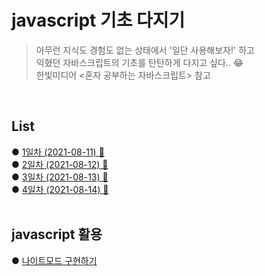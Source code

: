 # javascript 기초 다지기
> 아무런 지식도 경험도 없는 상태에서 '일단 사용해보자!' 하고   
> 익혔던 자바스크립트의 기초를 탄탄하게 다지고 싶다.. 😂  
> 한빛미디어 <혼자 공부하는 자바스크립트> 참고         
<br>

## List
● [1일차 (2021-08-11) 🔗](https://github.com/heekyoung95/javascript/blob/main/List/20210811.md)   
● [2일차 (2021-08-12) 🔗](https://github.com/heekyoung95/javascript/blob/main/List/20210812.md)   
● [3일차 (2021-08-13) 🔗](https://github.com/heekyoung95/javascript/blob/main/List/20210813.md)   
● [4일차 (2021-08-14) 🔗](https://github.com/heekyoung95/javascript/blob/main/List/20210814.md)   
<br>

## javascript 활용
● [나이트모드 구현하기](https://heekyoung95.github.io/javascript/)


